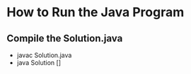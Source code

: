 # How to Run the Java Program 
## Compile the Solution.java 
* javac Solution.java
* java Solution []
